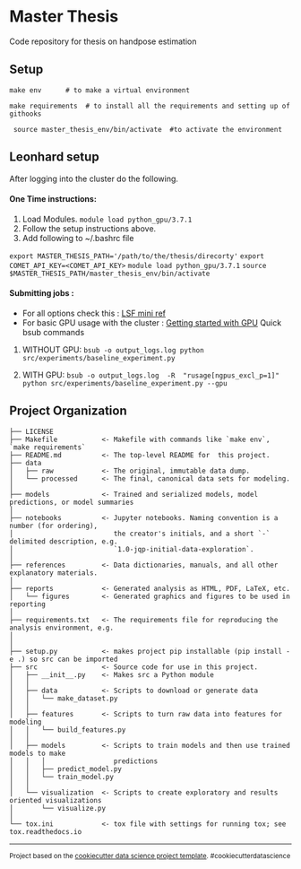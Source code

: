 Master Thesis
==============================

Code repository for thesis on handpose estimation

Setup
------------
```make env      # to make a virtual environment ```

```make requirements  # to install all the requirements and setting up of githooks```

``` source master_thesis_env/bin/activate  #to activate the environment```

Leonhard setup
------------
After logging into the cluster do the following.
#### One Time instructions:

1. Load Modules.
 ```module load python_gpu/3.7.1```
 2.  Follow the setup instructions above.
 3. Add following to ~/.bashrc  file

```export MASTER_THESIS_PATH='/path/to/the/thesis/direcorty'```
```export COMET_API_KEY=<COMET_API_KEY>```
```module load python_gpu/3.7.1```
```source $MASTER_THESIS_PATH/master_thesis_env/bin/activate```

#### Submitting jobs :
- For all options check this : [LSF mini ref](https://scicomp.ethz.ch/wiki/LSF_mini_reference)
- For basic GPU usage with the cluster : [Getting started with GPU](https://scicomp.ethz.ch/wiki/Getting_started_with_GPUs)
Quick bsub commands
1. WITHOUT  GPU:
```bsub -o output_logs.log python src/experiments/baseline_experiment.py```

2. WITH GPU:
```bsub -o output_logs.log  -R  "rusage[ngpus_excl_p=1]"  python src/experiments/baseline_experiment.py --gpu```



Project Organization
------------

    ├── LICENSE
    ├── Makefile           <- Makefile with commands like `make env`,  `make requirements`
    ├── README.md          <- The top-level README for  this project.
    ├── data
    │   ├── raw            <- The original, immutable data dump.
    │   └── processed      <- The final, canonical data sets for modeling.
    │  
    ├── models             <- Trained and serialized models, model predictions, or model summaries
    │
    ├── notebooks          <- Jupyter notebooks. Naming convention is a number (for ordering),
    │                         the creator's initials, and a short `-` delimited description, e.g.
    │                         `1.0-jqp-initial-data-exploration`.
    │
    ├── references         <- Data dictionaries, manuals, and all other explanatory materials.
    │
    ├── reports            <- Generated analysis as HTML, PDF, LaTeX, etc.
    │   └── figures        <- Generated graphics and figures to be used in reporting
    │
    ├── requirements.txt   <- The requirements file for reproducing the analysis environment, e.g.
    │
    │
    ├── setup.py           <- makes project pip installable (pip install -e .) so src can be imported
    ├── src                <- Source code for use in this project.
    │   ├── __init__.py    <- Makes src a Python module
    │   │
    │   ├── data           <- Scripts to download or generate data
    │   │   └── make_dataset.py
    │   │
    │   ├── features       <- Scripts to turn raw data into features for modeling
    │   │   └── build_features.py
    │   │
    │   ├── models         <- Scripts to train models and then use trained models to make
    │   │   │                 predictions
    │   │   ├── predict_model.py
    │   │   └── train_model.py
    │   │
    │   └── visualization  <- Scripts to create exploratory and results oriented visualizations
    │       └── visualize.py
    │
    └── tox.ini            <- tox file with settings for running tox; see tox.readthedocs.io


--------

<p><small>Project based on the <a target="_blank" href="https://drivendata.github.io/cookiecutter-data-science/">cookiecutter data science project template</a>. #cookiecutterdatascience</small></p>
